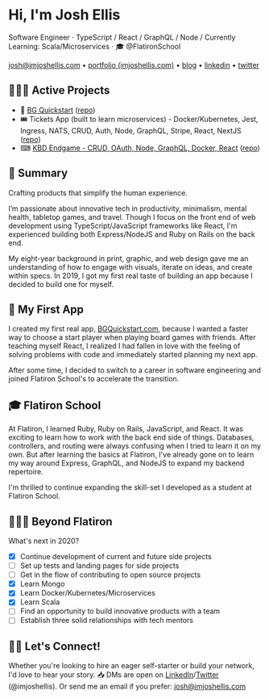 # Hi, I'm Josh Ellis

 Software Engineer ⋅ TypeScript / React / GraphQL / Node / Currently Learning: Scala/Microservices ⋅ 🎓️ @FlatironSchool

[josh@imjoshellis.com](josh@imjoshellis.com) &bull; [portfolio (imjoshellis.com)](https://imjoshellis.com) &bull; [blog](https://dev.to/imjoshellis) &bull; [linkedin](https://linkedin.com/in/imjoshellis) &bull; [twitter](https://twitter.com/imjoshellis)

## 👨🏻‍💻 Active Projects

+ 🎲️ [BG Quickstart](https://bgquickstart.com) ([repo](https://github.com/imjoshellis/bg-quickstart))
+ 🎟️ Tickets App (built to learn microservices) - Docker/Kubernetes, Jest, Ingress, NATS, CRUD, Auth, Node, GraphQL, Stripe, React, NextJS ([repo](https://github.com/imjoshellis/tickets))
+ ⌨ [KBD Endgame - CRUD, OAuth, Node, GraphQL, Docker, React](https://kbdendgame.com) ([repo](https://github.com/imjoshellis/KBDEndgame.com-WEB))

## 📜️ Summary

Crafting products that simplify the human experience.

I’m passionate about innovative tech in productivity, minimalism, mental health, tabletop games, and travel. Though I focus on the front end of web development using TypeScript/JavaScript frameworks like React, I'm experienced building both Express/NodeJS and Ruby on Rails on the back end.

My eight-year background in print, graphic, and web design gave me an understanding of how to engage with visuals, iterate on ideas, and create within specs. In 2019, I got my first real taste of building an app because I decided to build one for myself.

## 🎲️ My First App

I created my first real app, [BGQuickstart.com](https://bgquickstart.com), because I wanted a faster way to choose a start player when playing board games with friends. After teaching myself React, I realized I had fallen in love with the feeling of solving problems with code and immediately started planning my next app.

After some time, I decided to switch to a career in software engineering and joined Flatiron School's to accelerate the transition.

## 🎓️ Flatiron School

At Flatiron, I learned Ruby, Ruby on Rails, JavaScript, and React. It was exciting to learn how to work with the back end side of things. Databases, controllers, and routing were always confusing when I tried to learn it on my own. But after learning the basics at Flatiron, I've already gone on to learn my way around Express, GraphQL, and NodeJS to expand my backend repertoire.

I'm thrilled to continue expanding the skill-set I developed as a student at Flatiron School.

## 👨🏻‍🎓️ Beyond Flatiron

What's next in 2020?

- [x] Continue development of current and future side projects
- [ ] Set up tests and landing pages for side projects
- [ ] Get in the flow of contributing to open source projects
- [x] Learn Mongo
- [x] Learn Docker/Kubernetes/Microservices
- [x] Learn Scala
- [ ] Find an opportunity to build innovative products with a team
- [ ] Establish three solid relationships with tech mentors

## 👋🏼️ Let's Connect!

Whether you're looking to hire an eager self-starter or build your network, I'd love to hear your story. 📥️ DMs are open on [LinkedIn](https://linkedin.com/in/imjoshellis)/[Twitter](https://twitter.com/imjoshellis) (@imjoshellis). Or send me an email if you prefer: josh@imjoshellis.com

